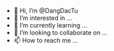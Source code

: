 - 👋 Hi, I’m @DangDacTu
- 👀 I’m interested in ...
- 🌱 I’m currently learning ...
- 💞️ I’m looking to collaborate on ...
- 📫 How to reach me ...

<!---
DangDacTu/DangDacTu is a ✨ special ✨ repository because its `README.md` (this file) appears on your GitHub profile.
You can click the Preview link to take a look at your changes.
--->
